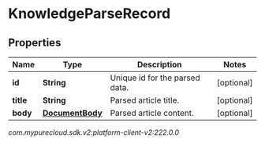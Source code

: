 # KnowledgeParseRecord


## Properties

| Name | Type | Description | Notes |
| ------------ | ------------- | ------------- | ------------- |
| **id** | **String** | Unique id for the parsed data. |  [optional] |
| **title** | **String** | Parsed article title. |  [optional] |
| **body** | [**DocumentBody**](DocumentBody) | Parsed article content. |  [optional] |




_com.mypurecloud.sdk.v2:platform-client-v2:222.0.0_
